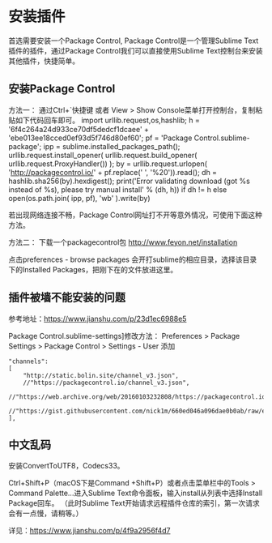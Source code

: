 

安装插件
===========
首选需要安装一个Package Control, Package Control是一个管理Sublime Text插件的插件，通过Package Control我们可以直接使用Sublime Text控制台来安装其他插件，快捷简单。


安装Package Control
------------
方法一：
通过Ctrl+`快捷键 或者 View > Show Console菜单打开控制台，复制粘贴如下代码回车即可。
import urllib.request,os,hashlib; h = '6f4c264a24d933ce70df5dedcf1dcaee' + 'ebe013ee18cced0ef93d5f746d80ef60'; pf = 'Package Control.sublime-package'; ipp = sublime.installed_packages_path(); urllib.request.install_opener( urllib.request.build_opener( urllib.request.ProxyHandler()) ); by = urllib.request.urlopen( 'http://packagecontrol.io/' + pf.replace(' ', '%20')).read(); dh = hashlib.sha256(by).hexdigest(); print('Error validating download (got %s instead of %s), please try manual install' % (dh, h)) if dh != h else open(os.path.join( ipp, pf), 'wb' ).write(by)

若出现网络连接不畅，Package Control网址打不开等意外情况，可使用下面这种方法。

方法二：
下载一个packagecontrol包
http://www.feyon.net/installation

点击preferences - browse packages 会开打sublime的相应目录，选择该目录下的Installed Packages，把刚下在的文件放进这里。



插件被墙不能安装的问题
----------
参考地址：https://www.jianshu.com/p/23d1ec6988e5

Package Control.sublime-settings]修改方法：
Preferences > Package Settings > Package Control > Settings - User
添加
```
"channels":
[
    "http://static.bolin.site/channel_v3.json",
    //"https://packagecontrol.io/channel_v3.json",
    //"https://web.archive.org/web/20160103232808/https://packagecontrol.io/channel_v3.json",
    //"https://gist.githubusercontent.com/nick1m/660ed046a096dae0b0ab/raw/e6e9e23a0bb48b44537f61025fbc359f8d586eb4/channel_v3.json"
],
```



中文乱码
----------
安装ConvertToUTF8，Codecs33。

Ctrl+Shift+P（macOS下是Command +Shift+P）或者点击菜单栏中的Tools > Command Palette...进入Sublime Text命令面板，输入install从列表中选择Install Package回车。
（此时Sublime Text开始请求远程插件仓库的索引，第一次请求会有一点慢，请稍等。）

详见：https://www.jianshu.com/p/4f9a2956f4d7











